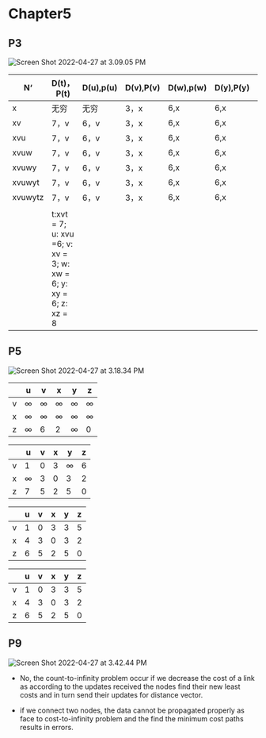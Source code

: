 # Chapter5

## P3

![Screen Shot 2022-04-27 at 3.09.05 PM](https://cdn.jsdelivr.net/gh/JPForever7/upic@master/uPic/Screen%2520Shot%25202022-04-27%2520at%25203.09.05%2520PM.png)

| N‘      | D(t)，P(t)                                                   | D(u),p(u) | D(v),P(v) | D(w),p(w) | D(y),P(y) | D(z),p(z) |
| ------- | ------------------------------------------------------------ | --------- | --------- | --------- | --------- | --------- |
| x       | 无穷                                                         | 无穷      | 3，x      | 6,x       | 6,x       | 8,x       |
| xv      | 7，v                                                         | 6，v      | 3，x      | 6,x       | 6,x       | 8,x       |
| xvu     | 7，v                                                         | 6，v      | 3，x      | 6,x       | 6,x       | 8,x       |
| xvuw    | 7，v                                                         | 6，v      | 3，x      | 6,x       | 6,x       | 8,x       |
| xvuwy   | 7，v                                                         | 6，v      | 3，x      | 6,x       | 6,x       | 8,x       |
| xvuwyt  | 7，v                                                         | 6，v      | 3，x      | 6,x       | 6,x       | 8,x       |
| xvuwytz | 7，v                                                         | 6，v      | 3，x      | 6,x       | 6,x       | 8,x       |
|         |                                                              |           |           |           |           |           |
|         | t:xvt = 7; u: xvu =6; v: xv = 3; w: xw = 6; y: xy = 6; z: xz = 8 |           |           |           |           |           |

## P5

![Screen Shot 2022-04-27 at 3.18.34 PM](https://cdn.jsdelivr.net/gh/JPForever7/upic@master/uPic/Screen%2520Shot%25202022-04-27%2520at%25203.18.34%2520PM.png)

|      | u    | v    | x    | y    | z    |
| ---- | ---- | ---- | ---- | ---- | ---- |
| v    | ∞    | ∞    | ∞    | ∞    | ∞    |
| x    | ∞    | ∞    | ∞    | ∞    | ∞    |
| z    | ∞    | 6    | 2    | ∞    | 0    |

 

 

|      | u    | v    | x    | y    | z    |
| ---- | ---- | ---- | ---- | ---- | ---- |
| v    | 1    | 0    | 3    | ∞    | 6    |
| x    | ∞    | 3    | 0    | 3    | 2    |
| z    | 7    | 5    | 2    | 5    | 0    |

 

 

|      | u    | v    | x    | y    | z    |
| ---- | ---- | ---- | ---- | ---- | ---- |
| v    | 1    | 0    | 3    | 3    | 5    |
| x    | 4    | 3    | 0    | 3    | 2    |
| z    | 6    | 5    | 2    | 5    | 0    |

 

 

|      | u    | v    | x    | y    | z    |
| ---- | ---- | ---- | ---- | ---- | ---- |
| v    | 1    | 0    | 3    | 3    | 5    |
| x    | 4    | 3    | 0    | 3    | 2    |
| z    | 6    | 5    | 2    | 5    | 0    |



## P9

![Screen Shot 2022-04-27 at 3.42.44 PM](https://cdn.jsdelivr.net/gh/JPForever7/upic@master/uPic/Screen%2520Shot%25202022-04-27%2520at%25203.42.44%2520PM.png)

- No, the count-to-infinity problem occur if we decrease the cost of a link as according to the updates received the nodes find their new least costs and in turn send their updates for distance vector.

 

- if we connect two nodes, the data cannot be propagated properly as face to cost-to-infinity problem and the find the minimum cost paths results in errors.

